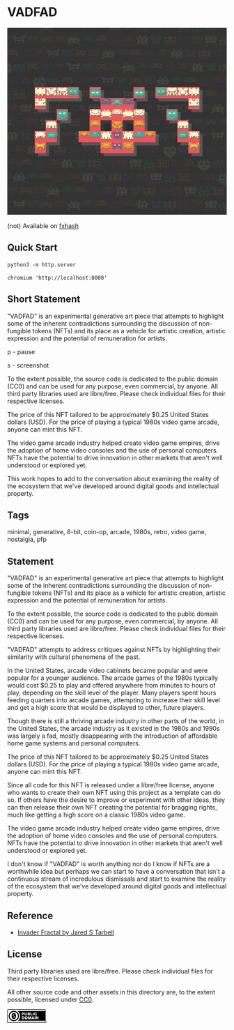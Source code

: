 VADFAD
===

[![screenshot](../img/vadfad.png)](https://github.com/abetusk/iao/tree/main/vadfad)

(not) Available on [fxhash](https://www.fxhash.xyz/generative/slug/vadfad)

Quick Start
---

```
python3 -m http.server
```

```
chromium 'http://localhost:8000'
```

Short Statement
---

"VADFAD" is an experimental generative art piece that attempts to highlight some of the inherent contradictions surrounding the discussion of non-fungible tokens (NFTs) and its place as a vehicle for artistic creation, artistic expression and the potential of remuneration for artists.

p - pause

s - screenshot

To the extent possible, the source code is dedicated to the public domain (CC0) and can be used for any purpose, even commercial, by anyone. All third party libraries used are libre/free. Please check individual files for their respective licenses.

The price of this NFT tailored to be approximately $0.25 United States dollars (USD).  For the price of playing a typical 1980s video game arcade, anyone can mint this NFT.

The video game arcade industry helped create video game empires, drive the adoption of home video consoles and the use of personal computers.  NFTs have the potential to drive innovation in other markets that aren't well understood or explored yet.  

This work hopes to add to the conversation about examining the reality of the ecosystem that we've developed around digital goods and intellectual property.

Tags
---

minimal, generative, 8-bit, coin-op, arcade, 1980s, retro, video game, nostalgia, pfp

Statement
---

"VADFAD" is an experimental generative art piece that
attempts to highlight some of the inherent contradictions
surrounding the discussion of non-fungible tokens (NFTs) and
its place as a vehicle for artistic creation, artistic expression
and the potential of remuneration for artists.

To the extent possible, the source code is dedicated to the public
domain (CC0) and can be used for any purpose, even commercial, by anyone.
All third party libraries used are libre/free. Please check individual files for their respective licenses.

"VADFAD" attempts to address critiques against NFTs by highlighting their similarity
with cultural phenomena of the past.

In the United States, arcade video cabinets became popular and were popular for a younger audience.
The arcade games of the 1980s typically would cost $0.25 to play and offered anywhere from minutes
to hours of play, depending on the skill level of the player.
Many players spent hours feeding quarters into arcade games, attempting to increase their skill level
and get a high score that would be displayed to other, future players.

Though there is still a thriving arcade industry in other parts of the world, in the United States,
the arcade industry as it existed in the 1980s and 1990s was largely a fad, mostly disappearing with
the introduction of affordable home game systems and personal computers.

The price of this NFT tailored to be approximately $0.25 United States dollars (USD).
For the price of playing a typical 1980s video game arcade, anyone can mint this NFT.

Since all code for this NFT is released under a libre/free license, anyone who wants
to create their own NFT using this project as a template can do so.
If others have the desire to improve or experiment with other ideas, they can then
release their own NFT creating the potential for bragging rights, much like
getting a high score on a classic 1980s video game.

The video game arcade industry helped create video game empires, drive the adoption of home video
consoles and the use of personal computers.
NFTs have the potential to drive innovation in other markets that aren't well understood
or explored yet.

I don't know if "VADFAD"
is worth anything nor do I know if NFTs are
a worthwhile idea but perhaps we can start
to have a conversation that isn't a continuous
stream of incredulous dismissals and start to examine
the reality of the ecosystem that we've developed
around digital goods and intellectual property.

Reference
---

* [Invader Fractal by Jared S Tarbell](http://www.complexification.net/gallery/machines/invaderfractal/)

License
---

Third party libraries used are libre/free. Please check individual files for their respective licenses.

All other source code and other assets in this directory are, to the extent possible, licensed
under [CC0](https://creativecommons.org/publicdomain/zero/1.0/).

![CC0](../img/cc0_88x31.png).
